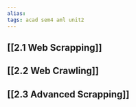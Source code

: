 ```yaml
---
alias: 
tags: acad sem4 aml unit2
---
```


## [[2.1 Web Scrapping]]
## [[2.2 Web Crawling]]
## [[2.3 Advanced Scrapping]]
